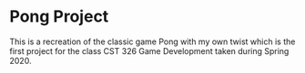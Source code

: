 # Pong Project

This is a recreation of the classic game Pong with my own twist which is the first project for the class CST 326 Game Development taken during Spring 2020.
